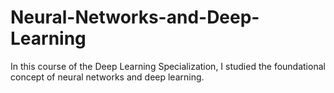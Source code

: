 # Neural-Networks-and-Deep-Learning
In this course of the Deep Learning Specialization, I studied the foundational concept of neural networks and deep learning.
